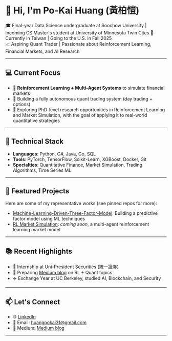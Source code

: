 # 👋 Hi, I'm Po-Kai Huang (黃柏愷)

🎓 Final-year Data Science undergraduate at Soochow University | Incoming CS Master's student at University of Minnesota Twin Cites
📍 Currently in Taiwan | Going to the U.S. in Fall 2025  
📈 Aspiring Quant Trader | Passionate about Reinforcement Learning, Financial Markets, and AI Research

---

## 💻 Current Focus
- 🔬 **Reinforcement Learning + Multi-Agent Systems** to simulate financial markets
- 🤖 Building a fully autonomous quant trading system (day trading + options)
- 🧠 Exploring PhD-level research opportunities in Reinforcement Learning and Market Simulation, with the goal of applying it to real-world quantitative strategies

---

## 🔧 Technical Stack
- **Languages**: Python, C#, Java, Go, SQL
- **Tools**: PyTorch, TensorFlow, Scikit-Learn, XGBoost, Docker, Git
- **Specialties**: Quantitative Finance, Market Simulation, Trading Algorithms, Time Series ML

---

## 🚀 Featured Projects
Here are some of my representative works (see pinned repos for more):

- [Machine-Learning-Driven-Three-Factor-Model](https://github.com/PoKai-H/Machine-Learning-Driven-Three-Factor-Model): Building a predictive factor model using ML techniques
- [RL Market Simulation](https://github.com/PoKai-H/rl-market-simulation): *coming soon*, a multi-agent reinforcement learning market model

---

## 📚 Recent Highlights
- 💼 Internship at Uni-President Securities (統一證券)
- 🔁 Preparing [Medium blog](https://medium.com/@huangpokai31) on RL + Quant topics
- ✈️ Exchange Year at UC Berkeley, studied AI, Blockchain, and Security

---

## 📫 Let's Connect
- 🌐 [LinkedIn](https://www.linkedin.com/in/po-kai-huang-25608b163/)
- 📩 Email: huangpokai31@gmail.com
- 🧠 Medium: [Medium blog](https://medium.com/@huangpokai31) 

---
